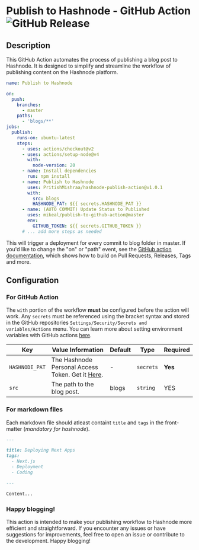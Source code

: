 # Publish to Hashnode - GitHub Action ![GitHub Release](https://img.shields.io/github/v/release/PritishMishraa/hashnode-publish-action)

## Description
This GitHub Action automates the process of publishing a blog post to Hashnode. It is designed to simplify and streamline the workflow of publishing content on the Hashnode platform.

```yaml
name: Publish to Hashnode

on:
  push:
    branches:
      - master
    paths:
      - 'blogs/**'
jobs:
  publish:
    runs-on: ubuntu-latest
    steps:
      - uses: actions/checkout@v2
      - uses: actions/setup-node@v4
        with:
          node-version: 20
      - name: Install dependencies
        run: npm install
      - name: Publish to Hashnode
        uses: PritishMishraa/hashnode-publish-action@v1.0.1
        with:
          src: blogs
          HASHNODE_PAT: ${{ secrets.HASHNODE_PAT }}
      - name: (AUTO COMMIT) Update Status to Published
        uses: mikeal/publish-to-github-action@master
        env:
          GITHUB_TOKEN: ${{ secrets.GITHUB_TOKEN }}
      # ... add more steps as needed
```
This will trigger a deployment for every commit to blog folder in master. If you'd like to change the "on" or "path" event, see the [GitHub action documentation](https://help.github.com/en/github/automating-your-workflow-with-github-actions/workflow-syntax-for-github-actions#on), which shows how to build on Pull Requests, Releases, Tags and more.

## Configuration

### For GitHub Action
The `with` portion of the workflow **must** be configured before the action will work. Any `secrets` must be referenced using the bracket syntax and stored in the GitHub repositories `Settings/Security/Secrets and variables/Actions` menu. You can learn more about setting environment variables with GitHub actions [here](https://help.github.com/en/articles/workflow-syntax-for-github-actions#jobsjob_idstepsenv).

| Key  | Value Information | Default | Type | Required |
| ------------- | ------------- | ------------- | ------------- | ------------- |
| `HASHNODE_PAT`  | The Hashnode Personal Access Token. Get it [Here](https://hashnode.com/settings/developer). | - |`secrets` | **Yes** |
| `src` | The path to the blog post. | blogs | `string` | YES |

### For markdown files
Each markdown file should atleast containt `title` and `tags` in the front-matter (_mandatory for hashnode_). 
```md
---

title: Deploying Next Apps
tags:
  - Next.js
  - Deployment
  - Coding

---

Content...
```  
### Happy blogging!
This action is intended to make your publishing workflow to Hashnode more efficient and straightforward. If you encounter any issues or have suggestions for improvements, feel free to open an issue or contribute to the development. Happy blogging!
